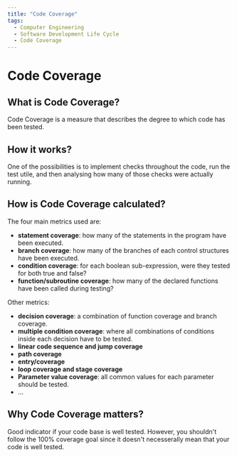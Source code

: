 ```yaml
---
title: "Code Coverage"
tags:
  - Computer Engineering
  - Software Development Life Cycle
  - Code Coverage
---
```


# Code Coverage

## What is Code Coverage?

Code Coverage is a measure that describes the degree to which code has been tested.

## How it works?

One of the possibilities is to implement checks throughout the code, run the test utile, and then analysing how many of those checks were actually running.

## How is Code Coverage calculated?

The four main metrics used are:
- __statement coverage__: how many of the statements in the program have been executed.
- __branch coverage__: how many of the branches of each control structures have been executed.
- __condition coverage__: for each boolean sub-expression, were they tested for both true and false?
- __function/subroutine coverage__: how many of the declared functions have been called during testing?

Other metrics:
- __decision coverage__: a combination of function coverage and branch coverage.
- __multiple condition coverage__: where all combinations of conditions inside each decision have to be tested.
- __linear code sequence and jump coverage__
- __path coverage__
- __entry/coverage__
- __loop coverage and stage coverage__
- __Parameter value coverage__: all common values for each parameter should be tested.
- ...

## Why Code Coverage matters?

Good indicator if your code base is well tested. However, you shouldn't follow the 100% coverage goal since it doesn't necesserally mean that your code is well tested.

